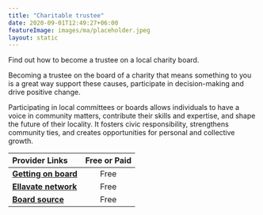 ```yaml
---
title: "Charitable trustee"
date: 2020-09-01T12:49:27+06:00
featureImage: images/ma/placeholder.jpeg
layout: static
---
```


Find out how to become a trustee on a local charity board.

Becoming a trustee on the board of a charity that means something to you is a great way support these causes, participate in decision-making and drive positive change.

Participating in local committees or boards allows individuals to have a voice in community matters, contribute their skills and expertise, and shape the future of their locality. It fosters civic responsibility, strengthens community ties, and creates opportunities for personal and collective growth.

| Provider Links      | Free or Paid  |  
| :-----------          | :--------------:      |  
| [**Getting on board**](https://www.gettingonboard.org/) | Free | 
| [**Ellavate network**](https://www.ellevatenetwork.com/articles/7585-this-is-why-joining-a-board-is-great-for-your-career) | Free  | 
| [**Board source**](https://boardsource.org/fundamental-topics-of-nonprofit-board-service/composition-recruitment/board-service/) | Free | 
  

<br/><br/>






